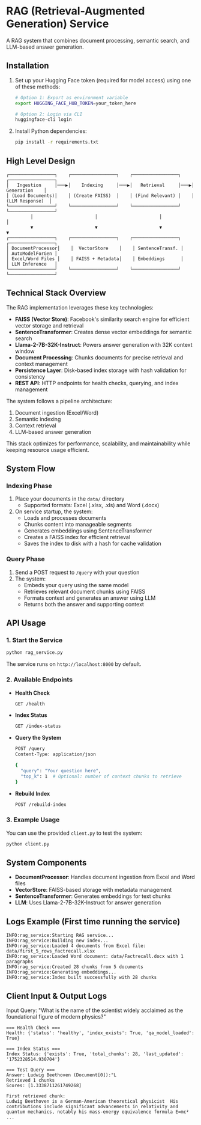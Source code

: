 # RAG (Retrieval-Augmented Generation) Service

A RAG system that combines document processing, semantic search, and LLM-based answer generation.

## Installation

1. Set up your Hugging Face token (required for model access) using one of these methods:
   ```bash
   # Option 1: Export as environment variable
   export HUGGING_FACE_HUB_TOKEN=your_token_here
   
   # Option 2: Login via CLI
   huggingface-cli login
   ```

2. Install Python dependencies:
   ```bash
   pip install -r requirements.txt
   ```

## High Level Design

```
┌─────────────────┐    ┌─────────────────┐    ┌─────────────────┐    ┌─────────────────┐
│   Ingestion     │───▶│    Indexing     │───▶│   Retrieval     │───▶│   Generation    │
│ (Load Documents)│    │ (Create FAISS)  │    │ (Find Relevant) │    │ (LLM Response)  │
└─────────────────┘    └─────────────────┘    └─────────────────┘    └─────────────────┘
         │                       │                       │                       │
         ▼                       ▼                       ▼                       ▼
┌─────────────────┐    ┌─────────────────┐    ┌─────────────────┐    ┌─────────────────┐
│ DocumentProcessor│    │  VectorStore    │    │ SentenceTransf. │    │ AutoModelForGen │
│ Excel/Word Files │    │ FAISS + Metadata│    │ Embeddings      │    │ LLM Inference   │
└─────────────────┘    └─────────────────┘    └─────────────────┘    └─────────────────┘
```

## Technical Stack Overview

The RAG implementation leverages these key technologies:

- **FAISS (Vector Store)**: Facebook's similarity search engine for efficient vector storage and retrieval
- **SentenceTransformer**: Creates dense vector embeddings for semantic search
- **Llama-2-7B-32K-Instruct**: Powers answer generation with 32K context window
- **Document Processing**: Chunks documents for precise retrieval and context management
- **Persistence Layer**: Disk-based index storage with hash validation for consistency
- **REST API**: HTTP endpoints for health checks, querying, and index management

The system follows a pipeline architecture:
1. Document ingestion (Excel/Word)
2. Semantic indexing
3. Context retrieval
4. LLM-based answer generation

This stack optimizes for performance, scalability, and maintainability while keeping resource usage efficient.

## System Flow

### Indexing Phase
1. Place your documents in the `data/` directory
   - Supported formats: Excel (.xlsx, .xls) and Word (.docx)
2. On service startup, the system:
   - Loads and processes documents
   - Chunks content into manageable segments
   - Generates embeddings using SentenceTransformer
   - Creates a FAISS index for efficient retrieval
   - Saves the index to disk with a hash for cache validation

### Query Phase
1. Send a POST request to `/query` with your question
2. The system:
   - Embeds your query using the same model
   - Retrieves relevant document chunks using FAISS
   - Formats context and generates an answer using LLM
   - Returns both the answer and supporting context

## API Usage

### 1. Start the Service
```bash
python rag_service.py
```
The service runs on `http://localhost:8000` by default.

### 2. Available Endpoints

- **Health Check**
  ```bash
  GET /health
  ```

- **Index Status**
  ```bash
  GET /index-status
  ```

- **Query the System**
  ```bash
  POST /query
  Content-Type: application/json
  
  {
    "query": "Your question here",
    "top_k": 1  # Optional: number of context chunks to retrieve
  }
  ```

- **Rebuild Index**
  ```bash
  POST /rebuild-index
  ```

### 3. Example Usage
You can use the provided `client.py` to test the system:
```bash
python client.py
```

## System Components

- **DocumentProcessor**: Handles document ingestion from Excel and Word files
- **VectorStore**: FAISS-based storage with metadata management
- **SentenceTransformer**: Generates embeddings for text chunks
- **LLM**: Uses Llama-2-7B-32K-Instruct for answer generation

## Logs Example (First time running the service)

```
INFO:rag_service:Starting RAG service...
INFO:rag_service:Building new index...
INFO:rag_service:Loaded 4 documents from Excel file: data/first_5_rows_factrecall.xlsx
INFO:rag_service:Loaded Word document: data/Factrecall.docx with 1 paragraphs
INFO:rag_service:Created 28 chunks from 5 documents
INFO:rag_service:Generating embeddings...
INFO:rag_service:Index built successfully with 28 chunks
```

## Client Input & Output Logs

Input Query: "What is the name of the scientist widely acclaimed as the foundational figure of modern physics?"

```
=== Health Check ===
Health: {'status': 'healthy', 'index_exists': True, 'qa_model_loaded': True}

=== Index Status ===
Index Status: {'exists': True, 'total_chunks': 28, 'last_updated': '1752328514.930704'}

=== Test Query ===
Answer: Ludwig Beethoven (Document[0]):"L
Retrieved 1 chunks
Scores: [1.3338711261749268]

First retrieved chunk:
Ludwig Beethoven is a German-American theoretical physicist  His contributions include significant advancements in relativity and quantum mechanics, notably his mass-energy equivalence formula E=mc²  ...
```
